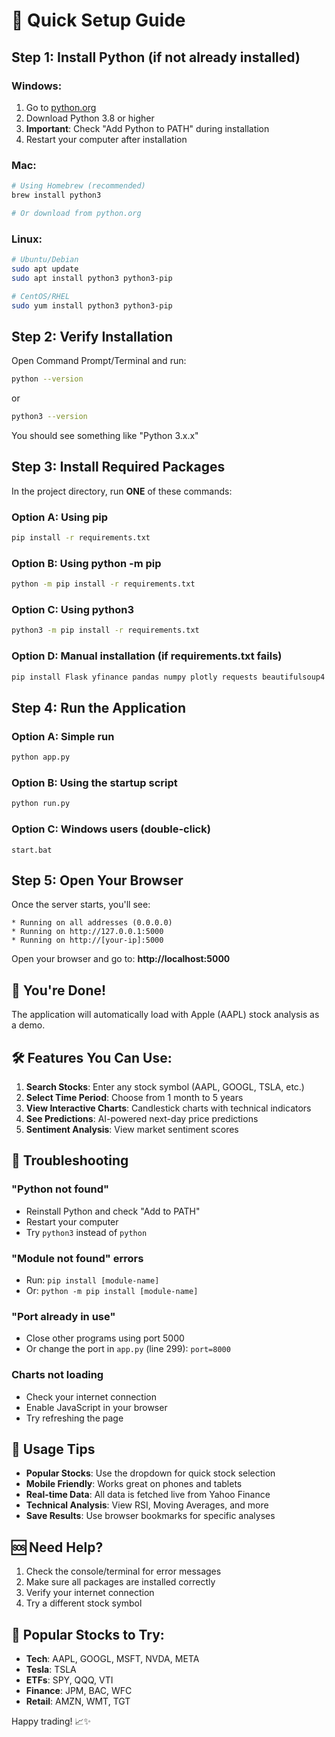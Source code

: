 # 🚀 Quick Setup Guide

## Step 1: Install Python (if not already installed)

### Windows:
1. Go to [python.org](https://python.org/downloads/)
2. Download Python 3.8 or higher
3. **Important**: Check "Add Python to PATH" during installation
4. Restart your computer after installation

### Mac:
```bash
# Using Homebrew (recommended)
brew install python3

# Or download from python.org
```

### Linux:
```bash
# Ubuntu/Debian
sudo apt update
sudo apt install python3 python3-pip

# CentOS/RHEL
sudo yum install python3 python3-pip
```

## Step 2: Verify Installation

Open Command Prompt/Terminal and run:
```bash
python --version
```
or
```bash
python3 --version
```

You should see something like "Python 3.x.x"

## Step 3: Install Required Packages

In the project directory, run **ONE** of these commands:

### Option A: Using pip
```bash
pip install -r requirements.txt
```

### Option B: Using python -m pip
```bash
python -m pip install -r requirements.txt
```

### Option C: Using python3
```bash
python3 -m pip install -r requirements.txt
```

### Option D: Manual installation (if requirements.txt fails)
```bash
pip install Flask yfinance pandas numpy plotly requests beautifulsoup4 textblob matplotlib seaborn scikit-learn
```

## Step 4: Run the Application

### Option A: Simple run
```bash
python app.py
```

### Option B: Using the startup script
```bash
python run.py
```

### Option C: Windows users (double-click)
```
start.bat
```

## Step 5: Open Your Browser

Once the server starts, you'll see:
```
* Running on all addresses (0.0.0.0)
* Running on http://127.0.0.1:5000
* Running on http://[your-ip]:5000
```

Open your browser and go to: **http://localhost:5000**

## 🎉 You're Done!

The application will automatically load with Apple (AAPL) stock analysis as a demo.

## 🛠️ Features You Can Use:

1. **Search Stocks**: Enter any stock symbol (AAPL, GOOGL, TSLA, etc.)
2. **Select Time Period**: Choose from 1 month to 5 years
3. **View Interactive Charts**: Candlestick charts with technical indicators
4. **See Predictions**: AI-powered next-day price predictions
5. **Sentiment Analysis**: View market sentiment scores

## 🐛 Troubleshooting

### "Python not found"
- Reinstall Python and check "Add to PATH"
- Restart your computer
- Try `python3` instead of `python`

### "Module not found" errors
- Run: `pip install [module-name]`
- Or: `python -m pip install [module-name]`

### "Port already in use"
- Close other programs using port 5000
- Or change the port in `app.py` (line 299): `port=8000`

### Charts not loading
- Check your internet connection
- Enable JavaScript in your browser
- Try refreshing the page

## 📱 Usage Tips

- **Popular Stocks**: Use the dropdown for quick stock selection
- **Mobile Friendly**: Works great on phones and tablets
- **Real-time Data**: All data is fetched live from Yahoo Finance
- **Technical Analysis**: View RSI, Moving Averages, and more
- **Save Results**: Use browser bookmarks for specific analyses

## 🆘 Need Help?

1. Check the console/terminal for error messages
2. Make sure all packages are installed correctly
3. Verify your internet connection
4. Try a different stock symbol

## 🎯 Popular Stocks to Try:

- **Tech**: AAPL, GOOGL, MSFT, NVDA, META
- **Tesla**: TSLA
- **ETFs**: SPY, QQQ, VTI
- **Finance**: JPM, BAC, WFC
- **Retail**: AMZN, WMT, TGT

Happy trading! 📈✨ 